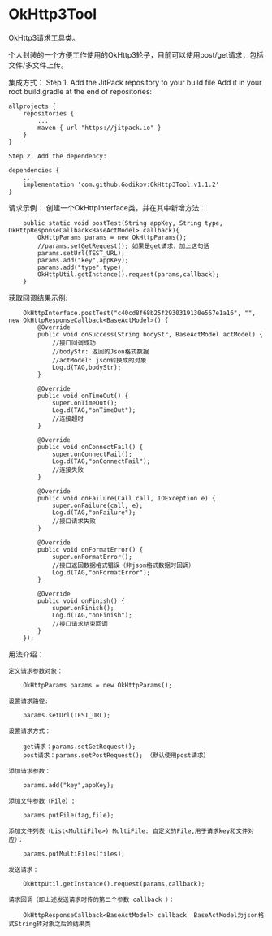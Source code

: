 # OkHttp3Tool
OkHttp3请求工具类。

个人封装的一个方便工作使用的OkHttp3轮子，目前可以使用post/get请求，包括文件/多文件上传。

集成方式：
    Step 1. Add the JitPack repository to your build file
    Add it in your root build.gradle at the end of repositories:

    allprojects {
        repositories {
            ...
            maven { url "https://jitpack.io" }
        }
    }
  
    Step 2. Add the dependency:
    
    dependencies {
        ...
        implementation 'com.github.Godikov:OkHttp3Tool:v1.1.2'
    }
    
    
请求示例：
创建一个OkHttpInterface类，并在其中新增方法：
    
        public static void postTest(String appKey, String type, OkHttpResponseCallback<BaseActModel> callback){
            OkHttpParams params = new OkHttpParams();
            //params.setGetRequest(); 如果是get请求，加上这句话
            params.setUrl(TEST_URL);
            params.add("key",appKey);
            params.add("type",type);
            OkHttpUtil.getInstance().request(params,callback);
        }
        
获取回调结果示例:

    
        OkHttpInterface.postTest("c40cd8f68b25f2930319130e567e1a16", "", new OkHttpResponseCallback<BaseActModel>() {
            @Override
            public void onSuccess(String bodyStr, BaseActModel actModel) {
                //接口回调成功
                //bodyStr: 返回的Json格式数据
                //actModel: json转换成的对象
                Log.d(TAG,bodyStr);
            }

            @Override
            public void onTimeOut() {
                super.onTimeOut();
                Log.d(TAG,"onTimeOut");
                //连接超时
            }

            @Override
            public void onConnectFail() {
                super.onConnectFail();
                Log.d(TAG,"onConnectFail");
                //连接失败
            }

            @Override
            public void onFailure(Call call, IOException e) {
                super.onFailure(call, e);
                Log.d(TAG,"onFailure");
                //接口请求失败
            }

            @Override
            public void onFormatError() {
                super.onFormatError();
                //接口返回数据格式错误（非json格式数据时回调）
                Log.d(TAG,"onFormatError");
            }

            @Override
            public void onFinish() {
                super.onFinish();
                Log.d(TAG,"onFinish");
                //接口请求结束回调
            }
        });




    
用法介绍：

    定义请求参数对象：
    
        OkHttpParams params = new OkHttpParams();
        
    设置请求路径:
    
        params.setUrl(TEST_URL);
        
    设置请求方式：
   
        get请求：params.setGetRequest();
        post请求：params.setPostRequest(); （默认使用post请求）
        
    添加请求参数：
    
        params.add("key",appKey);
        
    添加文件参数（File）:
    
        params.putFile(tag,file);
        
    添加文件列表（List<MultiFile>) MultiFile: 自定义的File,用于请求key和文件对应）：
    
        params.putMultiFiles(files);
            
    发送请求：
    
        OkHttpUtil.getInstance().request(params,callback);
  
    请求回调（即上述发送请求时传的第二个参数 callback ）：
    
        OkHttpResponseCallback<BaseActModel> callback  BaseActModel为json格式String转对象之后的结果类  
        
        
  
  
